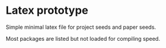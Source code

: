 #  Latex prototype

Simple minimal latex file for project seeds and paper seeds.

Most packages are listed but not loaded for compiling speed.
